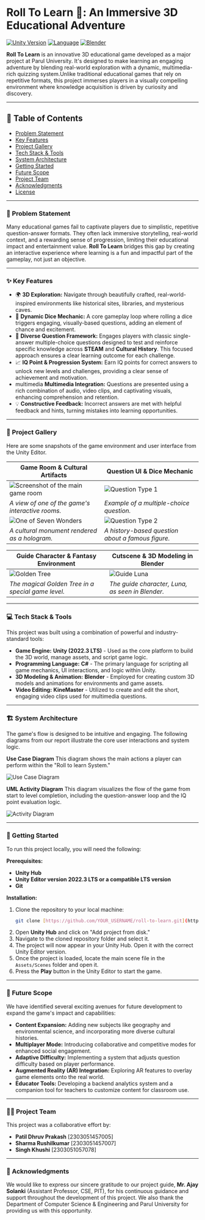 # Roll To Learn 🎲: An Immersive 3D Educational Adventure

[![Unity Version](https://img.shields.io/badge/Unity-2022.3%20LTS-blueviolet.svg)](https://unity.com/) 
[![Language](https://img.shields.io/badge/C%23-Powered-blue.svg)](https://docs.microsoft.com/en-us/dotnet/csharp/) 
[![Blender](https://img.shields.io/badge/Blender-4.2%20LTS-orange.svg)](https://www.blender.org/)

**Roll To Learn** is an innovative 3D educational game developed as a major project at Parul University. It's designed to make learning an engaging adventure by blending real-world exploration with a dynamic, multimedia-rich quizzing system.Unlike traditional educational games that rely on repetitive formats, this project immerses players in a visually compelling environment where knowledge acquisition is driven by curiosity and discovery.

---

## 📜 Table of Contents

* [Problem Statement](#-problem-statement)
* [Key Features](#-key-features)
* [Project Gallery](#-project-gallery)
* [Tech Stack & Tools](#-tech-stack--tools)
* [System Architecture](#-system-architecture)
* [Getting Started](#-getting-started)
* [Future Scope](#-future-scope)
* [Project Team](#-project-team)
* [Acknowledgments](#-acknowledgments)
* [License](#-license)

---

### 🎯 Problem Statement

Many educational games fail to captivate players due to simplistic, repetitive question-answer formats. They often lack immersive storytelling, real-world context, and a rewarding sense of progression, limiting their educational impact and entertainment value. **Roll To Learn** bridges this gap by creating an interactive experience where learning is a fun and impactful part of the gameplay, not just an objective.

---

### ✨ Key Features

* 🌍 **3D Exploration:** Navigate through beautifully crafted, real-world-inspired environments like historical sites, libraries, and mysterious caves.
* 🎲 **Dynamic Dice Mechanic:** A core gameplay loop where rolling a dice triggers engaging, visually-based questions, adding an element of chance and excitement.
* 🧠 **Diverse Question Framework:** Engages players with classic single-answer multiple-choice questions designed to test and reinforce specific knowledge across **STEAM** and **Cultural History**. This focused approach ensures a clear learning outcome for each challenge.
* 📈 **IQ Point & Progression System:** Earn IQ points for correct answers to unlock new levels and challenges, providing a clear sense of achievement and motivation.
* multimedia **Multimedia Integration:** Questions are presented using a rich combination of audio, video clips, and captivating visuals, enhancing comprehension and retention.
* 💡 **Constructive Feedback:** Incorrect answers are met with helpful feedback and hints, turning mistakes into learning opportunities.

---

### 📸 Project Gallery

Here are some snapshots of the game environment and user interface from the Unity Editor.

| Game Room & Cultural Artifacts                               | Question UI & Dice Mechanic                             |
| ------------------------------------------------------------ | ------------------------------------------------------- |
| ![Screenshot of the main game room](Screenshots/room.jpg) | ![Question Type 1](Screenshots/dice2.jpg) |
| *A view of one of the game's interactive rooms.*  | *Example of a multiple-choice question.*  |
| ![One of Seven Wonders](Screenshots/ram-janmabhoomi-mandir.jpg) | ![Question Type 2](Screenshots/dice.jpg) |
| *A cultural monument rendered as a hologram.*  | *A history-based question about a famous figure.*  |

| Guide Character & Fantasy Environment                        | Cutscene & 3D Modeling in Blender                     |
| ------------------------------------------------------------ | ----------------------------------------------------- |
| ![Golden Tree](Screenshots/elder-tree.jpg) | ![Guide Luna](Screenshots/luna.jpg) |
| *The magical Golden Tree in a special game level.*  | *The guide character, Luna, as seen in Blender.*  |


---

### 💻 Tech Stack & Tools

This project was built using a combination of powerful and industry-standard tools:

* **Game Engine:** **Unity (2022.3 LTS)** - Used as the core platform to build the 3D world, manage assets, and script game logic.
* **Programming Language:** **C#** - The primary language for scripting all game mechanics, UI interactions, and logic within Unity.
* **3D Modeling & Animation:** **Blender** - Employed for creating custom 3D models and animations for environments and game assets.
* **Video Editing:** **KineMaster** - Utilized to create and edit the short, engaging video clips used for multimedia questions.

---

### 🏗️ System Architecture

The game's flow is designed to be intuitive and engaging. The following diagrams from our report illustrate the core user interactions and system logic.

**Use Case Diagram**
This diagram shows the main actions a player can perform within the "Roll to learn System."

![Use Case Diagram](Screenshots/UML-State-case-daigram.jpg)

**UML Activity Diagram**
This diagram visualizes the flow of the game from start to level completion, including the question-answer loop and the IQ point evaluation logic.

![Activity Diagram](Screenshots/Activity_Daigram.jpg)

---

### 🚀 Getting Started

To run this project locally, you will need the following:

**Prerequisites:**
* **Unity Hub** 
* **Unity Editor version 2022.3 LTS or a compatible LTS version** 
* **Git**

**Installation:**

1.  Clone the repository to your local machine:
    ```sh
    git clone [https://github.com/YOUR_USERNAME/roll-to-learn.git](https://github.com/YOUR_USERNAME/roll-to-learn.git)
    ```
2.  Open **Unity Hub** and click on "Add project from disk."
3.  Navigate to the cloned repository folder and select it.
4.  The project will now appear in your Unity Hub. Open it with the correct Unity Editor version.
5.  Once the project is loaded, locate the main scene file in the `Assets/Scenes` folder and open it.
6.  Press the **Play** button in the Unity Editor to start the game.

---

### 🔭 Future Scope

We have identified several exciting avenues for future development to expand the game's impact and capabilities:

* **Content Expansion:** Adding new subjects like geography and environmental science, and incorporating more diverse cultural histories.
* **Multiplayer Mode:** Introducing collaborative and competitive modes for enhanced social engagement.
* **Adaptive Difficulty:** Implementing a system that adjusts question difficulty based on player performance.
* **Augmented Reality (AR) Integration:** Exploring AR features to overlay game elements onto the real world.
* **Educator Tools:** Developing a backend analytics system and a companion tool for teachers to customize content for classroom use.

---

### 🧑‍💻 Project Team

This project was a collaborative effort by:

* **Patil Dhruv Prakash** [2303051457005] 
* **Sharma Rushilkumar** [2303051457007] 
* **Singh Khushi** [2303051057078] 

---

### 🙏 Acknowledgments

We would like to express our sincere gratitude to our project guide, **Mr. Ajay Solanki** (Assistant Professor, CSE, PIT), for his continuous guidance and support throughout the development of this project. We also thank the Department of Computer Science & Engineering and Parul University for providing us with this opportunity.

